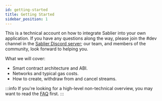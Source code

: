 ```yaml
---
id: getting-started
title: Getting Started
sidebar_position: 1
---
```


This is a technical account on how to integrate Sablier into your own application. If you have any questions along the way, please join the #dev channel in the [Sablier Discord server](https://discord.gg/bSwRCwWRsT); our team, and members of the community, look forward to helping you.

What we will cover:

- Smart contract architecture and ABI.
- Networks and typical gas costs.
- How to create, withdraw from and cancel streams.

:::info
If you're looking for a high-level non-technical overview, you may want to read the [FAQ](../faq/basics.md) first.
:::
